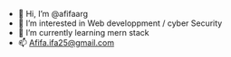 - 👋 Hi, I’m @afifaarg
- 👀 I’m interested in Web developpment / cyber Security
- 🌱 I’m currently learning  mern stack 
- 📫 Afifa.ifa25@gmail.com 

